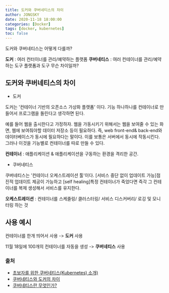 ```yaml
---
title: 도커와 쿠버네티스의 차이
author: JONGSKY
date: 2020-11-18 18:00:00
categories: [Docker]
tags: [docker, kubernetes]
toc: false
---
```


도커와 쿠버네티스는 어떻게 다를까?

**도커** : 여러 컨터이너를 관리/예약하는 플랫폼
**쿠버네티스** : 여러 컨테이너를 관리/예약하는 도구
플랫폼과 도구 무슨 차이일까?

## 도커와 쿠버네티스의 차이

- 도커

도커는 '컨테이너 기반의 오픈소스 가상화 플랫폼' 이다. 기능 하나하나를 컨테이너로 만들어서 프로그램을 돌린다고 생각하면 된다. 

예를 들어 웹을 출시한다고 가정하자. 웹을 가동시키기 위해서는 웹을 보여줄 수 있는 화면, 웹에 보여줘야할 데이터 저장소 등이 필요하다. 즉, web front-end& back-end와 데이터베이스가 동시에 필요하다는 말이다. 이를 보통은 서버에서 동시에 작동시킨다. 그러나 이것을 기능별로 컨테이너를 따로 만들 수 있다.

**컨테이너** : 애플리케이션 & 애플리케이션을 구동하는 환경을 격리한 공간.

- 쿠버네티스

쿠버네티스는 '컨테이너 오케스트레이션 툴'이다. [서비스 중단 없이 업데이트 가능]점진적 업데이트 제공이 가능하고 [self healing]특정 컨테이너가 죽었다면 즉각 그 컨테이너를 복제 생성해서 서비스를 유지한다.

**오케스트레이션** : 컨테이너를 스케줄링/ 클러스터링/ 서비스 디스커버리/ 로깅 및 모니터링 하는 것

## 사용 예시

컨테이너를 한개 띄어서 사용 -> **도커** 사용

11월 18일에 100개의 컨테이너를 자동을 생성 -> **쿠버네티스** 사용

### 출처

- [초보자를 위한 쿠버네티스(Kubernetes) 소개)](https://www.samsungsds.com/kr/insights/Kubernetes_inform_kr.html?referrer=https://conservative-vector.tistory.com/entry/%EC%BF%A0%EB%B2%84%EB%84%A4%ED%8B%B0%EC%8A%A4%EC%99%80-%EB%8F%84%EC%BB%A4%EC%9D%98-%EC%B0%A8%EC%9D%B4)
- [쿠버네티스와 도커의 차이](https://conservative-vector.tistory.com/entry/%EC%BF%A0%EB%B2%84%EB%84%A4%ED%8B%B0%EC%8A%A4%EC%99%80-%EB%8F%84%EC%BB%A4%EC%9D%98-%EC%B0%A8%EC%9D%B4)
- [쿠버네티스란 무엇인가?](https://kubernetes.io/ko/docs/concepts/overview/what-is-kubernetes/)